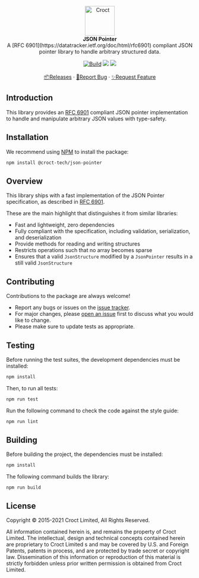 <p align="center">
    <a href="https://croct.com">
        <img src="https://cdn.croct.io/brand/logo/repo-icon-green.svg" alt="Croct" height="80"/>
    </a>
    <br />
    <strong>JSON Pointer</strong>
    <br />
    A [RFC 6901](https://datatracker.ietf.org/doc/html/rfc6901) compliant JSON pointer library to handle arbitrary structured data.
</p>
<p align="center">
    <a href="https://github.com/croct-tech/json-pointer-js/actions/workflows/validate-branch.yaml"><img alt="Build" src="https://github.com/croct-tech/json-pointer-js/actions/workflows/validate-branch.yaml/badge.svg" /></a>
    <a href="https://codeclimate.com/repos/6224bc798bc258016500056f/test_coverage"><img src="https://api.codeclimate.com/v1/badges/692b087d6472a80bb509/test_coverage" /></a>
    <a href="https://codeclimate.com/repos/6224bc798bc258016500056f/maintainability"><img src="https://api.codeclimate.com/v1/badges/692b087d6472a80bb509/maintainability" /></a>
    <br />
    <br />
    <a href="https://github.com/croct-tech/json-pointer-js/releases">📦Releases</a>
    ·
    <a href="https://github.com/croct-tech/json-pointer-js/issues/new?labels=bug&template=bug-report.md">🐞Report Bug</a>
    ·
    <a href="https://github.com/croct-tech/json-pointer-js/issues/new?labels=enhancement&template=feature-request.md">✨Request Feature</a>
</p>

## Introduction

This library provides an [RFC 6901](https://tools.ietf.org/html/rfc6901) compliant JSON pointer implementation
to handle and manipulate arbitrary JSON values with type-safety.

## Installation

We recommend using [NPM](https://www.npmjs.com) to install the package:

```sh
npm install @croct-tech/json-pointer
```

## Overview

This library ships with a fast implementation of the JSON Pointer specification, as described in 
[RFC 6901](https://tools.ietf.org/html/rfc6901).

These are the main highlight that distinguishes it from similar libraries:

- Fast and lightweight, zero dependencies
- Fully compliant with the specification, including validation, serialization, and deserialization
- Provide methods for reading and writing structures
- Restricts operations such that no array becomes sparse
- Ensures that a valid `JsonStructure` modified by a `JsonPointer` results in a still valid `JsonStructure`

## Contributing

Contributions to the package are always welcome! 

- Report any bugs or issues on the [issue tracker](https://github.com/croct-tech/json-pointer-js/issues).
- For major changes, please [open an issue](https://github.com/croct-tech/json-pointer-js/issues) first to discuss what you would like to change.
- Please make sure to update tests as appropriate.

## Testing

Before running the test suites, the development dependencies must be installed:

```sh
npm install
```

Then, to run all tests:

```sh
npm run test
```

Run the following command to check the code against the style guide:

```sh
npm run lint
```

## Building

Before building the project, the dependencies must be installed:

```sh
npm install
```

The following command builds the library:

```
npm run build
```

## License

Copyright © 2015-2021 Croct Limited, All Rights Reserved.

All information contained herein is, and remains the property of Croct Limited. The intellectual, design and technical concepts contained herein are proprietary to Croct Limited s and may be covered by U.S. and Foreign Patents, patents in process, and are protected by trade secret or copyright law. Dissemination of this information or reproduction of this material is strictly forbidden unless prior written permission is obtained from Croct Limited.
